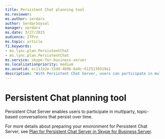 ```yaml
---
title: Persistent Chat planning tool
ms.reviewer: 
ms.author: serdars
author: SerdarSoysal
manager: serdars
ms.date: 3/27/2015
audience: ITPro
ms.topic: article
f1.keywords:
- ms.lync.plan.PersistentChat
- ms.lync.plan.PersistentChat
ms.service: skype-for-business-server
ms.localizationpriority: medium
ms.assetid: ec111e2e-15dd-4b9b-ba9c-6125139319a1
description: "With Persistent Chat Server, users can participate in multiparty, topic-based conversations that persist over time."
---
```


# Persistent Chat planning tool
 
Persistent Chat Server enables users to participate in multiparty, topic-based conversations that persist over time.
  
For more details about preparing your environment for Persistent Chat Server, see [Plan for Persistent Chat Server in Skype for Business Server](../../plan-your-deployment/persistent-chat-server/persistent-chat-server.md).
  
